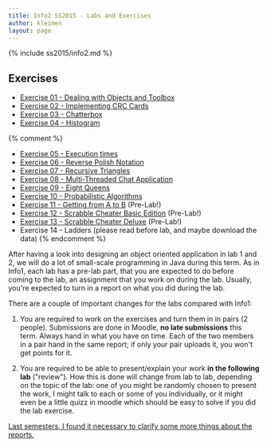 ```yaml
---
title: Info2 SS2015 - Labs and Exercises
author: kleinen
layout: page
---
```

{% include ss2015/info2.md %}

## Exercises
* [Exercise 01 - Dealing with Objects and Toolbox](lab-01.html)
* [Exercise 02 - Implementing CRC Cards](lab-02.html)
* [Exercise 03 - Chatterbox](lab-03.html)
* [Exercise 04 - Histogram](lab-04.html)

{% comment %}

* [Exercise 05 - Execution times](lab-05.html)
* [Exercise 06 - Reverse Polish Notation](lab-06.html)
* [Exercise 07 - Recursive Triangles](lab-07.html)
* [Exercise 08 - Multi-Threaded Chat Application](lab-08.html)
* [Exercise 09 - Eight Queens](lab-09.html)
* [Exercise 10 - Probabilistic Algorithms](lab-10.html)
* [Exercise 11 - Getting from A to B](lab-11.html) (Pre-Lab!)
* [Exercise 12 - Scrabble Cheater Basic Edition](lab-12.html) (Pre-Lab!)
* [Exercise 13 - Scrabble Cheater Deluxe](lab-13.html) (Pre-Lab!)
* Exercise 14 - Ladders (please read before lab, and maybe download the data)
{% endcomment %}


After having a look into designing an object oriented application in lab 1 and 2, we will do a lot of small-scale programming in Java during this term. As in Info1, each lab has a pre-lab part, that you are expected to do before coming to the lab, an assignment that you work on during the lab. Usually, you're expected to turn in a report on what you did during the lab.

There are a couple of important changes for the labs compared with Info1:

1. You are required to work on the exercises and turn them in in pairs (2 people). Submissions are done in Moodle, **no late submissions** this term. Always hand in what you have on time. Each of the two members in a pair hand in the same report; if only your pair uploads it, you won't get points for it.

1. You are required to be able to present/explain your work **in the following lab** ("review"). How this is done will change from lab to lab, depending on the topic of the lab: one of you might be randomly chosen to present the work, I might talk to each or some of you individually, or it might even be a little quizz in moodle which should be easy to solve if you did the lab exercise.


[Last semesters, I found it necessary to clarify some more things about the reports.]({{site.baseurl}}general/guideline.html)





